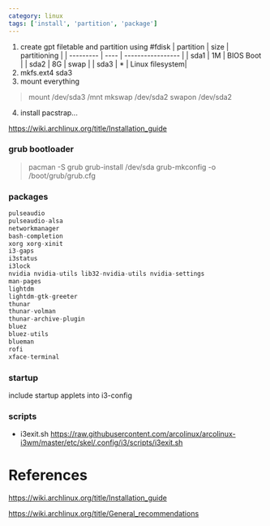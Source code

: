 ```yaml
---
category: linux
tags: ['install', 'partition', 'package']
---
```


1) create gpt filetable and partition using #fdisk
| partition | size | partitioning      |
| --------- | ---- | ----------------- |
| sda1      | 1M   | BIOS Boot         |
| sda2      | 8G   | swap              |
| sda3      | * | Linux filesystem|
2) mkfs.ext4 sda3
3) mount everything

> mount /dev/sda3 /mnt
mkswap /dev/sda2
swapon /dev/sda2

4) install pacstrap...

https://wiki.archlinux.org/title/Installation_guide

### grub bootloader
> pacman -S grub
grub-install /dev/sda
grub-mkconfig -o /boot/grub/grub.cfg

### packages
```javascript
pulseaudio
pulseaudio-alsa
networkmanager
bash-completion
xorg xorg-xinit
i3-gaps
i3status
i3lock
nvidia nvidia-utils lib32-nvidia-utils nvidia-settings
man-pages
lightdm
lightdm-gtk-greeter
thunar
thunar-volman
thunar-archive-plugin
bluez
bluez-utils
blueman
rofi
xface-terminal
```

### startup
include startup applets into i3-config


### scripts
- i3exit.sh https://raw.githubusercontent.com/arcolinux/arcolinux-i3wm/master/etc/skel/.config/i3/scripts/i3exit.sh

# References
https://wiki.archlinux.org/title/Installation_guide

https://wiki.archlinux.org/title/General_recommendations






